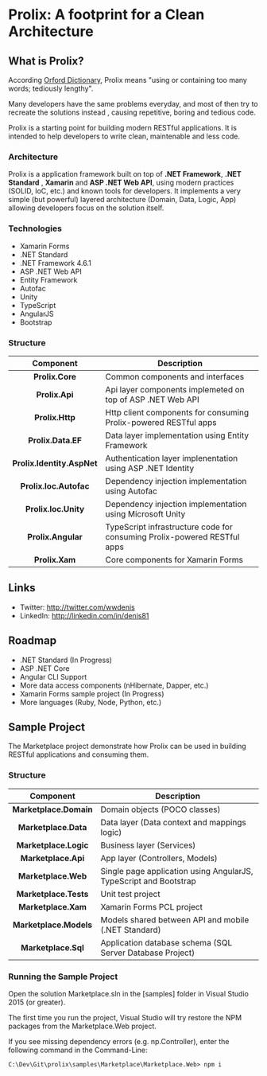 Prolix: A footprint for a Clean Architecture
===================

What is Prolix?
------------

According [Orford Dictionary](https://en.oxforddictionaries.com/definition/prolix), Prolix means "using or containing too many words; tediously lengthy".

Many developers have the same problems everyday, and most of then try to recreate the solutions instead , causing repetitive, boring and tedious code.

Prolix is a starting point for building modern RESTful applications. It is intended to help developers to write clean, maintenable and less code.

### Architecture

Prolix is a application framework built on top of __.NET Framework__, __.NET Standard__ , __Xamarin__ and __ASP .NET Web API__, using modern practices (SOLID, IoC, etc.) and known tools for developers. It  implements a very simple (but powerful) layered architecture (Domain, Data, Logic, App) allowing developers focus on the solution itself.

### Technologies

- Xamarin Forms
- .NET Standard
- .NET Framework 4.6.1
- ASP .NET Web API
- Entity Framework
- Autofac
- Unity
- TypeScript
- AngularJS
- Bootstrap

### Structure

|Component|Description|
|:-:|-|
|__Prolix.Core__|Common components and interfaces| 
|__Prolix.Api__|Api layer components implemeted on top of ASP .NET Web API|
|__Prolix.Http__|Http client components for consuming Prolix-powered RESTful apps|
|__Prolix.Data.EF__|Data layer implementation using Entity Framework|
|__Prolix.Identity.AspNet__|Authentication layer implenentation using ASP .NET Identity|
|__Prolix.Ioc.Autofac__|Dependency injection implementation using Autofac|
|__Prolix.Ioc.Unity__|Dependency injection implementation using Microsoft Unity|
|__Prolix.Angular__|TypeScript infrastructure code for consuming Prolix-powered RESTful apps|
|__Prolix.Xam__|Core components for Xamarin Forms|

Links
-----

* Twitter: http://twitter.com/wwdenis
* LinkedIn: http://linkedin.com/in/denis81

Roadmap
-----
- .NET Standard (In Progress)
- ASP .NET Core
- Angular CLI Support
- More data access components (nHibernate, Dapper, etc.)
- Xamarin Forms sample project (In Progress)
- More languages (Ruby, Node, Python, etc.)

Sample Project
-----
The Marketplace project demonstrate how Prolix can be used in building RESTful applications and consuming them.

### Structure

|Component|Description|
|:-:|-|
|__Marketplace.Domain__|Domain objects (POCO classes)|
|__Marketplace.Data__|Data layer (Data context and mappings logic)|
|__Marketplace.Logic__|Business layer (Services)|
|__Marketplace.Api__|App layer (Controllers, Models)|
|__Marketplace.Web__|Single page application using AngularJS, TypeScript and Bootstrap|
|__Marketplace.Tests__|Unit test project|
|__Marketplace.Xam__|Xamarin Forms PCL project|
|__Marketplace.Models__|Models shared between API and mobile (.NET Standard)|
|__Marketplace.Sql__|Application database schema (SQL Server Database Project)|

### Running the Sample Project

Open the solution Marketplace.sln in the [samples] folder in Visual Studio 2015 (or greater).

The first time you run the project, Visual Studio will try restore the NPM packages from the Marketplace.Web project.

If you see missing dependency errors (e.g. np.Controller), enter the following command in the Command-Line:

```
C:\Dev\Git\prolix\samples\Marketplace\Marketplace.Web> npm i
```